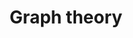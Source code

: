 ---
layout: toctree
title: Graph theory
permalink: /blog/maths/graph/
parent: /blog/maths/

enumerate_grand_children: true
---